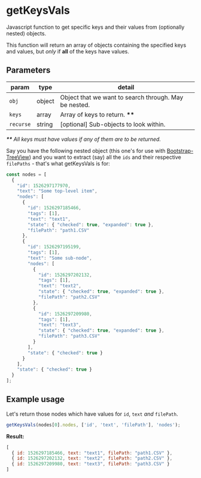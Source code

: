 # getKeysVals
Javascript function to get specific keys and their values from (optionally nested) objects.

This function will return an array of objects containing the specified keys and values, but _only_ if **all** of the keys have values.

## Parameters
| param   | type    | detail |
|---------|---------|--------|
| `obj`     | object  | Object that we want to search through. May be nested. |
| `keys`    | array   | Array of keys to return. <b>**</b> |
| `recurse` | string  | [optional] Sub-objects to look within. |

<i><b>**</b> All keys must have values if any of them are to be returned.</i>

Say you have the following nested object (this one's for use with [Bootstrap-TreeView](https://github.com/jonmiles/bootstrap-treeview)) and you want to extract (say) all the `ids` and their respective `filePaths` - that's what getKeysVals is for:
```javascript
const nodes = [
  {
    "id": 1526297177970,
    "text": "Some top-level item",
    "nodes": [
      {
        "id": 1526297185466,
        "tags": [1],
        "text": "text1",
        "state": { "checked": true, "expanded": true },
        "filePath": "path1.CSV"
      },
      {
        "id": 1526297195199,
        "tags": [1],
        "text": "Some sub-node",
        "nodes": [
          {
            "id": 1526297202132,
            "tags": [1],
            "text": "text2",
            "state": { "checked": true, "expanded": true },
            "filePath": "path2.CSV"
          },
          {
            "id": 1526297209980,
            "tags": [1],
            "text": "text3",
            "state": { "checked": true, "expanded": true },
            "filePath": "path3.CSV"
          }
        ],
        "state": { "checked": true }
      }
    ],
    "state": { "checked": true }
  }
];
```

## Example usage
Let's return those nodes which have values for `id`, `text` _and_ `filePath`.
```javascript
getKeysVals(nodes[0].nodes, ['id', 'text', 'filePath'], 'nodes');
```
**Result:**
```javascript
[
  { id: 1526297185466, text: "text1", filePath: "path1.CSV" },
  { id: 1526297202132, text: "text2", filePath: "path2.CSV" },
  { id: 1526297209980, text: "text3", filePath: "path3.CSV" }
]
```
